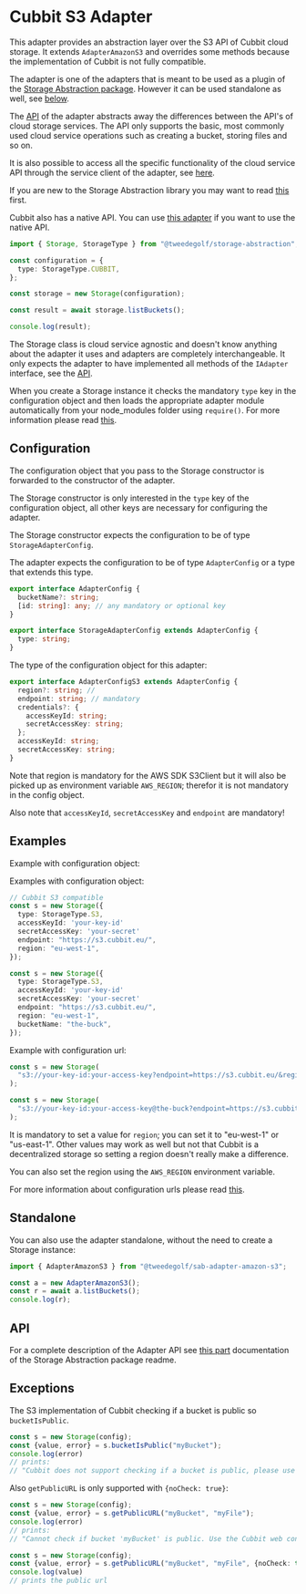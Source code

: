 # Cubbit S3 Adapter

This adapter provides an abstraction layer over the S3 API of Cubbit cloud storage. It extends `AdapterAmazonS3` and overrides some methods because the implementation of Cubbit is not fully compatible.

The adapter is one of the adapters that is meant to be used as a plugin of the [Storage Abstraction package](https://www.npmjs.com/package/@tweedegolf/storage-abstraction). However it can be used standalone as well, see [below](#standalone).

The [API](https://github.com/tweedegolf/storage-abstraction/tree/master?tab=readme-ov-file#adapter-api) of the adapter abstracts away the differences between the API's of cloud storage services. The API only supports the basic, most commonly used cloud service operations such as creating a bucket, storing files and so on.

It is also possible to access all the specific functionality of the cloud service API through the service client of the adapter, see [here](https://github.com/tweedegolf/storage-abstraction/tree/master?tab=readme-ov-file#getserviceclient).

If you are new to the Storage Abstraction library you may want to read [this](https://github.com/tweedegolf/storage-abstraction/blob/master/README.md#how-it-works) first.

Cubbit also has a native API. You can use [this adapter](https://www.npmjs.com/package/@tweedegolf/sab-adapter-backblaze-b2) if you want to use the native API.


```typescript
import { Storage, StorageType } from "@tweedegolf/storage-abstraction";

const configuration = {
  type: StorageType.CUBBIT,
};

const storage = new Storage(configuration);

const result = await storage.listBuckets();

console.log(result);
```

The Storage class is cloud service agnostic and doesn't know anything about the adapter it uses and adapters are completely interchangeable. It only expects the adapter to have implemented all methods of the `IAdapter` interface, see the [API](https://github.com/tweedegolf/storage-abstraction/blob/master/README.md#adapter-api).

When you create a Storage instance it checks the mandatory `type` key in the configuration object and then loads the appropriate adapter module automatically from your node_modules folder using `require()`. For more information please read [this](https://github.com/tweedegolf/storage-abstraction/blob/master/README.md#register-your-adapter).

## Configuration

The configuration object that you pass to the Storage constructor is forwarded to the constructor of the adapter.

The Storage constructor is only interested in the `type` key of the configuration object, all other keys are necessary for configuring the adapter.

The Storage constructor expects the configuration to be of type `StorageAdapterConfig`.

The adapter expects the configuration to be of type `AdapterConfig` or a type that extends this type.

```typescript
export interface AdapterConfig {
  bucketName?: string;
  [id: string]: any; // any mandatory or optional key
}

export interface StorageAdapterConfig extends AdapterConfig {
  type: string;
}
```

The type of the configuration object for this adapter:

```typescript
export interface AdapterConfigS3 extends AdapterConfig {
  region?: string; //
  endpoint: string; // mandatory
  credentials?: {
    accessKeyId: string;
    secretAccessKey: string;
  };
  accessKeyId: string;
  secretAccessKey: string;
}
```

Note that region is mandatory for the AWS SDK S3Client but it will also be picked up as environment variable `AWS_REGION`; therefor it is not mandatory in the config object. 

Also note that `accessKeyId`, `secretAccessKey` and `endpoint` are mandatory!

## Examples

Example with configuration object:

Examples with configuration object:

```typescript
// Cubbit S3 compatible
const s = new Storage({
  type: StorageType.S3,
  accessKeyId: 'your-key-id'
  secretAccessKey: 'your-secret'
  endpoint: "https://s3.cubbit.eu/",
  region: "eu-west-1",
});

const s = new Storage({
  type: StorageType.S3,
  accessKeyId: 'your-key-id'
  secretAccessKey: 'your-secret'
  endpoint: "https://s3.cubbit.eu/",
  region: "eu-west-1",
  bucketName: "the-buck",
});
```

Example with configuration url:

```typescript
const s = new Storage(
  "s3://your-key-id:your-access-key?endpoint=https://s3.cubbit.eu/&region=eu-west-1"
);

const s = new Storage(
  "s3://your-key-id:your-access-key@the-buck?endpoint=https://s3.cubbit.eu/&region=eu-west-1"
);
```

It is mandatory to set a value for `region`; you can set it to "eu-west-1" or "us-east-1". Other values may work as well but not that Cubbit is a decentralized storage so setting a region doesn't really make a difference.

You can also set the region using the `AWS_REGION` environment variable.

For more information about configuration urls please read [this](https://github.com/tweedegolf/storage-abstraction/blob/master/README.md#configuration-url).

## Standalone

You can also use the adapter standalone, without the need to create a Storage instance:

```typescript
import { AdapterAmazonS3 } from "@tweedegolf/sab-adapter-amazon-s3";

const a = new AdapterAmazonS3();
const r = await a.listBuckets();
console.log(r);
```

## API

For a complete description of the Adapter API see [this part](https://github.com/tweedegolf/storage-abstraction/blob/master/README.md#adapter-api) documentation of the Storage Abstraction package readme.

## Exceptions

The S3 implementation of Cubbit checking if a bucket is public so `bucketIsPublic`. 

```typescript
const s = new Storage(config);
const {value, error} = s.bucketIsPublic("myBucket");
console.log(error)
// prints: 
// "Cubbit does not support checking if a bucket is public, please use the Cubbit web console"
```


Also `getPublicURL` is only supported with `{noCheck: true}`:

```typescript
const s = new Storage(config);
const {value, error} = s.getPublicURL("myBucket", "myFile");
console.log(error)
// prints: 
// "Cannot check if bucket 'myBucket' is public. Use the Cubbit web console to check this or pass {noCheck: true}"

const s = new Storage(config);
const {value, error} = s.getPublicURL("myBucket", "myFile", {noCheck: true});
console.log(value)
// prints the public url
```
